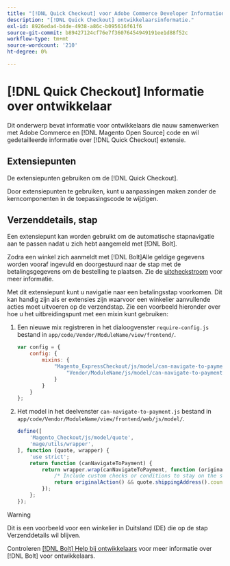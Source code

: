 ```yaml
---
title: "[!DNL Quick Checkout] voor Adobe Commerce Developer Information"
description: "[!DNL Quick Checkout] ontwikkelaarsinformatie."
exl-id: 8926eda4-b4de-4938-a86c-b095616f61f6
source-git-commit: b89427124cf76e7f36076454949191ee1d88f52c
workflow-type: tm+mt
source-wordcount: '210'
ht-degree: 0%

---
```


# [!DNL Quick Checkout] Informatie over ontwikkelaar

Dit onderwerp bevat informatie voor ontwikkelaars die nauw samenwerken met Adobe Commerce en [!DNL Magento Open Source] code en wil gedetailleerde informatie over [!DNL Quick Checkout] extensie.

## Extensiepunten

De extensiepunten gebruiken om de [!DNL Quick Checkout].

Door extensiepunten te gebruiken, kunt u aanpassingen maken zonder de kerncomponenten in de toepassingscode te wijzigen.

## Verzenddetails, stap

Een extensiepunt kan worden gebruikt om de automatische stapnavigatie aan te passen nadat u zich hebt aangemeld met [!DNL Bolt].

Zodra een winkel zich aanmeldt met [!DNL Bolt]Alle geldige gegevens worden vooraf ingevuld en doorgestuurd naar de stap met de betalingsgegevens om de bestelling te plaatsen. Zie de [uitcheckstroom](https://experienceleague.adobe.com/docs/commerce-merchant-services/quick-checkout/manage-checkout/checkout-flow.html) voor meer informatie.

Met dit extensiepunt kunt u navigatie naar een betalingsstap voorkomen. Dit kan handig zijn als er extensies zijn waarvoor een winkelier aanvullende acties moet uitvoeren op de verzendstap. Zie een voorbeeld hieronder over hoe u het uitbreidingspunt met een mixin kunt gebruiken:

1. Een nieuwe mix registreren in het dialoogvenster `require-config.js` bestand in `app/code/Vendor/ModuleName/view/frontend/`.

   ```js
   var config = {
       config: {
           mixins: {
               "Magento_ExpressCheckout/js/model/can-navigate-to-payment": {
                   "Vendor/ModuleName/js/model/can-navigate-to-payment-mixin": true
               }
           }
       }
   };
   ```

1. Het model in het deelvenster `can-navigate-to-payment.js` bestand in `app/code/Vendor/ModuleName/view/frontend/web/js/model/`.

   ```js
   define([
       'Magento_Checkout/js/model/quote',
       'mage/utils/wrapper',
   ], function (quote, wrapper) {
       'use strict';
       return function (canNavigateToPayment) {
           return wrapper.wrap(canNavigateToPayment, function (originalAction) {
               /* Include custom checks or conditions to stay on the shipping step,i.e: your shopper is from Germany */
               return originalAction() && quote.shippingAddress().countryId !== 'DE');
           });
       };
   });
   ```

>[!WARNING]
>
> Dit is een voorbeeld voor een winkelier in Duitsland (DE) die op de stap Verzenddetails wil blijven.

Controleren [[!DNL Bolt] Help bij ontwikkelaars](https://help.bolt.com/developers/) voor meer informatie over [!DNL Bolt] voor ontwikkelaars.
